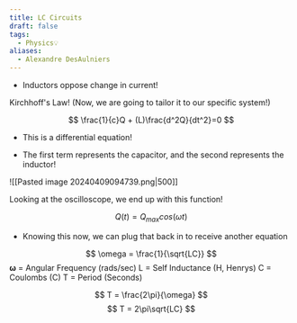 ```yaml
---
title: LC Circuits
draft: false
tags:
  - Physics💡
aliases:
  - Alexandre DesAulniers
---
```



- Inductors oppose change in current!

Kirchhoff's Law!  (Now, we are going to tailor it to our specific system!)

$$
\frac{1}{c}Q + (L)\frac{d^2Q}{dt^2}=0
$$
- This is a differential equation! 

- The first term represents the capacitor, and the second represents the inductor! 

![[Pasted image 20240409094739.png|500]]

Looking at the oscilloscope, we end up with this function!

$$
Q(t) = Q_{max}cos(\omega t)
$$
- Knowing this now, we can plug that back in to receive another equation

$$
\omega = \frac{1}{\sqrt{LC}}
$$
**ω** = Angular Frequency (rads/sec)
L =  Self Inductance (H, Henrys) 
C = Coulombs (C)
T = Period (Seconds)

$$
T = \frac{2\pi}{\omega}
$$
$$
T = 2\pi\sqrt{LC}
$$
